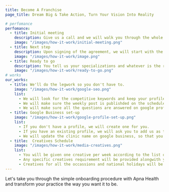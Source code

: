 ```yaml
---
title: Become A Franchise
page_title: Dream Big & Take Action, Turn Your Vision Into Reality

# perfomance
perfomance:
  - title: Initial meeting
    description: Give us a call and we will walk you through the whole procedure of onboarding with us.
    image: "/images/how-it-work/initial-meeting.png"
  - title: Next step
    description: Upon signing of the agreement, we will start with the services.
    image: "/images/how-it-work/image.png"
  - title: Ready to go
    description: You tell us your specializations and whatever is the requirement and we shall start working on it as quickly as possible.
    image: "/images/how-it-work/ready-to-go.png"
# works
our_works:
  - title: We'll do the legwork so you don't have to.
    image: "/images/how-it-work/google-seo.png"
    list:
      - We will look for the competitive keywords and keep your profile updated with them.
      - We will make sure the weekly post is publishded on the scheduled time on every fixed day.
      - We will make sure all the questions are answered on google profile.
  - title: Google Business set-up
    image: "/images/how-it-work/google-profile-set-up.png"
    list:
      - If you don't have a profile, we will create one for you.
      - If you have an existing profile, we will ask you to add us as the manager in it so that we can work on it.
      - We will update the clinic name on google business, so that you can benefit from the name being used across India.
  - title:  Creatives Schedule
    image: "/images/how-it-work/media-creatives.png"
    list:
      - You will be given one creative per week according to the list of treatments that you have given us.
      - Any specific creatives requirement will be provided alongwith your scheduled weekly creative.
      - Creatives for all the occassions and national holidays will be provided a day before.
---
```

Let's take you through the simple onboarding procedure with Apna Health <br /> and transform your practice the way you want it to be.
